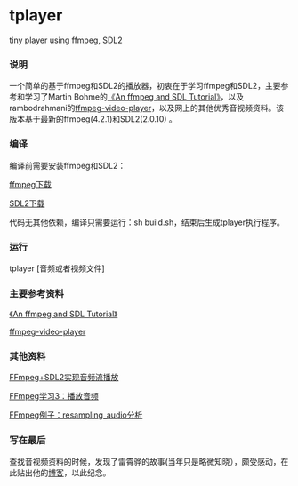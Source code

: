 # tplayer
tiny player using ffmpeg, SDL2

### 说明
一个简单的基于ffmpeg和SDL2的播放器，初衷在于学习ffmpeg和SDL2，主要参考和学习了Martin Bohme的[《An ffmpeg and SDL Tutorial》](http://dranger.com/ffmpeg/tutorial01.html)，以及rambodrahmani的[ffmpeg-video-player](https://github.com/rambodrahmani/ffmpeg-video-player)，以及网上的其他优秀音视频资料。该版本基于最新的ffmpeg(4.2.1)和SDL2(2.0.10) 。

### 编译
编译前需要安装ffmpeg和SDL2：

[ffmpeg下载](https://www.ffmpeg.org/download.html)

[SDL2下载](https://www.libsdl.org/download-2.0.php)

代码无其他依赖，编译只需要运行：sh build.sh，结束后生成tplayer执行程序。

### 运行
tplayer [音频或者视频文件]

### 主要参考资料
[《An ffmpeg and SDL Tutorial》](http://dranger.com/ffmpeg/tutorial01.html)

[ffmpeg-video-player](https://github.com/rambodrahmani/ffmpeg-video-player)

### 其他资料
[FFmpeg+SDL2实现音频流播放](https://juejin.im/post/5cc2af6d5188252e3c71117b)

[FFmpeg学习3：播放音频](https://www.cnblogs.com/wangguchangqing/p/5788805.html)

[FFmpeg例子：resampling_audio分析](https://www.jianshu.com/p/73d706f650e2)

### 写在最后
查找音视频资料的时候，发现了雷霄骅的故事(当年只是略微知晓），颇受感动，在此贴出他的[博客](https://me.csdn.net/leixiaohua1020)，以此纪念。